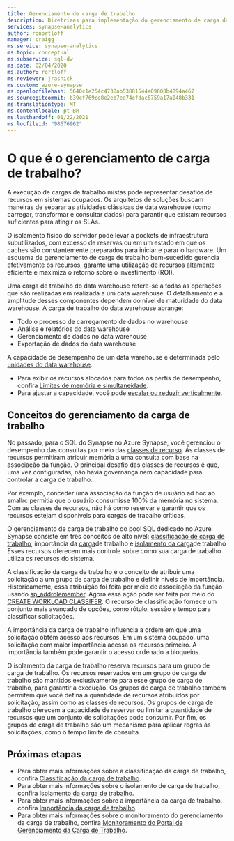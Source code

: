 ```yaml
---
title: Gerenciamento de carga de trabalho
description: Diretrizes para implementação do gerenciamento de carga de trabalho no Azure Synapse Analytics.
services: synapse-analytics
author: ronortloff
manager: craigg
ms.service: synapse-analytics
ms.topic: conceptual
ms.subservice: sql-dw
ms.date: 02/04/2020
ms.author: rortloff
ms.reviewer: jrasnick
ms.custom: azure-synapse
ms.openlocfilehash: 5640c1e254c4738ab53881544a09808b4894a462
ms.sourcegitcommit: b39cf769ce8e2eb7ea74cfdac6759a17a048b331
ms.translationtype: MT
ms.contentlocale: pt-BR
ms.lasthandoff: 01/22/2021
ms.locfileid: "98676962"
---
```

# <a name="what-is-workload-management"></a>O que é o gerenciamento de carga de trabalho?

A execução de cargas de trabalho mistas pode representar desafios de recursos em sistemas ocupados.  Os arquitetos de soluções buscam maneiras de separar as atividades clássicas de data warehouse (como carregar, transformar e consultar dados) para garantir que existam recursos suficientes para atingir os SLAs.  

O isolamento físico do servidor pode levar a pockets de infraestrutura subutilizados, com excesso de reservas ou em um estado em que os caches são constantemente preparados para iniciar e parar o hardware.  Um esquema de gerenciamento de carga de trabalho bem-sucedido gerencia efetivamente os recursos, garante uma utilização de recursos altamente eficiente e maximiza o retorno sobre o investimento (ROI).

Uma carga de trabalho do data warehouse refere-se a todas as operações que são realizadas em realizada a um data warehouse. O detalhamento e a amplitude desses componentes dependem do nível de maturidade do data warehouse.  A carga de trabalho do data warehouse abrange:

- Todo o processo de carregamento de dados no warehouse
- Análise e relatórios do data warehouse
- Gerenciamento de dados no data warehouse
- Exportação de dados do data warehouse

A capacidade de desempenho de um data warehouse é determinada pelo [unidades do data warehouse](what-is-a-data-warehouse-unit-dwu-cdwu.md).

- Para exibir os recursos alocados para todos os perfis de desempenho, confira [Limites de memória e simultaneidade](memory-concurrency-limits.md).
- Para ajustar a capacidade, você pode [escalar ou reduzir verticalmente](quickstart-scale-compute-portal.md).

## <a name="workload-management-concepts"></a>Conceitos do gerenciamento da carga de trabalho

No passado, para o SQL do Synapse no Azure Synapse, você gerenciou o desempenho das consultas por meio das [classes de recurso](resource-classes-for-workload-management.md).  As classes de recursos permitiram atribuir memória a uma consulta com base na associação da função.  O principal desafio das classes de recursos é que, uma vez configuradas, não havia governança nem capacidade para controlar a carga de trabalho.  

Por exemplo, conceder uma associação da função de usuário ad hoc ao smallrc permitia que o usuário consumisse 100% da memória no sistema.  Com as classes de recursos, não há como reservar e garantir que os recursos estejam disponíveis para cargas de trabalho críticas.

O gerenciamento de carga de trabalho do pool SQL dedicado no Azure Synapse consiste em três conceitos de alto nível: [classificação de carga de trabalho](sql-data-warehouse-workload-classification.md), importância da [carga](sql-data-warehouse-workload-importance.md)de trabalho e [isolamento da carga](sql-data-warehouse-workload-isolation.md)de trabalho  Esses recursos oferecem mais controle sobre como sua carga de trabalho utiliza os recursos do sistema.

A classificação da carga de trabalho é o conceito de atribuir uma solicitação a um grupo de carga de trabalho e definir níveis de importância.  Historicamente, essa atribuição foi feita por meio de associação da função usando [sp_addrolemember](resource-classes-for-workload-management.md#change-a-users-resource-class).  Agora essa ação pode ser feita por meio do [CREATE WORKLOAD CLASSIFER](/sql/t-sql/statements/create-workload-classifier-transact-sql?toc=/azure/synapse-analytics/sql-data-warehouse/toc.json&bc=/azure/synapse-analytics/sql-data-warehouse/breadcrumb/toc.json&view=azure-sqldw-latest&preserve-view=true).  O recurso de classificação fornece um conjunto mais avançado de opções, como rótulo, sessão e tempo para classificar solicitações.

A importância da carga de trabalho influencia a ordem em que uma solicitação obtém acesso aos recursos.  Em um sistema ocupado, uma solicitação com maior importância acessa os recursos primeiro.  A importância também pode garantir o acesso ordenado a bloqueios.

O isolamento da carga de trabalho reserva recursos para um grupo de carga de trabalho.  Os recursos reservados em um grupo de carga de trabalho são mantidos exclusivamente para esse grupo de carga de trabalho, para garantir a execução.  Os grupos de carga de trabalho também permitem que você defina a quantidade de recursos atribuídos por solicitação, assim como as classes de recursos.  Os grupos de carga de trabalho oferecem a capacidade de reservar ou limitar a quantidade de recursos que um conjunto de solicitações pode consumir.  Por fim, os grupos de carga de trabalho são um mecanismo para aplicar regras às solicitações, como o tempo limite de consulta.  

## <a name="next-steps"></a>Próximas etapas

- Para obter mais informações sobre a classificação da carga de trabalho, confira [Classificação da carga de trabalho](sql-data-warehouse-workload-classification.md).  
- Para obter mais informações sobre o isolamento de carga de trabalho, confira [Isolamento da carga de trabalho](sql-data-warehouse-workload-isolation.md).  
- Para obter mais informações sobre a importância da carga de trabalho, confira [Importância da carga de trabalho](sql-data-warehouse-workload-importance.md).  
- Para obter mais informações sobre o monitoramento do gerenciamento da carga de trabalho, confira [Monitoramento do Portal de Gerenciamento da Carga de Trabalho](sql-data-warehouse-workload-management-portal-monitor.md).  
